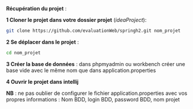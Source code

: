 **Récupération du projet** :

**1 Cloner le projet dans votre dossier projet** (*ideaProject*):
```sh
git clone https://github.com/evaluationWeb/springh2.git nom_projet
```

**2 Se déplacer dans le projet** :
```sh
cd nom_projet
```

**3 Créer la base de données** :
dans phpmyadmin ou workbench créer une base vide avec le même nom que dans application.properties

**4 Ouvrir le projet dans intellij**

**NB** : ne pas oublier de configurer le fichier application.properties avec vos propres informations :
Nom BDD, login BDD, password BDD, nom projet

